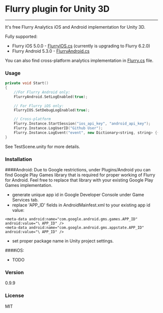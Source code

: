 # Flurry plugin for Unity 3D
---
It's free Flurry Analytics iOS and Android implementation for Unity 3D.

Fully supported:

 * Flurry iOS 5.0.0 - [FlurryIOS.cs](https://github.com/Majchrzak/Flurry-Unity-3D/blob/master/Assets/Analytics/FlurryIOS.cs) (currently is upgrading to Flurry 6.2.0)
 * Flurry Android 5.3.0 - [FlurryAndroid.cs](https://github.com/Majchrzak/Flurry-Unity-3D/blob/master/Assets/Analytics/FlurryAndroid.cs)

You can also find cross-platform analytics implementation in [Flurry.cs](https://github.com/Majchrzak/Flurry-Unity-3D/blob/master/Assets/Analytics/Flurry.cs) file.

### Usage
```cpp
private void Start()
{
    //For Flurry Android only:
    FlurryAndroid.SetLogEnabled(true);
    
    // For Flurry iOS only:
    FlurryIOS.SetDebugLogEnabled(true);

    // Cross-platform
    Flurry.Instance.StartSession("ios_api_key", "android_api_key");
    Flurry.Instance.LogUserID("Github User");
    Flurry.Instance.LogEvent("event", new Dictionary<string, string> {{ "platform", "Github" }});
}
```

See TestScene.unity for more details.

### Installation

####Android:
Due to Google restrictions, under Plugins/Android you can find Google Play Games library that is required for proper working of Flurry for Android. Feel free to replace that library with your existing Google Play Games implementation.

 * generate unique app id in Google Developer Console under Game Services tab.
 * replace 'APP_ID' fields in AndroidMainfest.xml to your existing app id value:
 ```
<meta-data android:name="com.google.android.gms.games.APP_ID" android:value="\ APP_ID" />
<meta-data android:name="com.google.android.gms.appstate.APP_ID" android:value="\ APP_ID" />
 ```
 * set proper package name in Unity project settings.
 
####iOS:
 * TODO

### Version
0.9.9

### License
MIT
